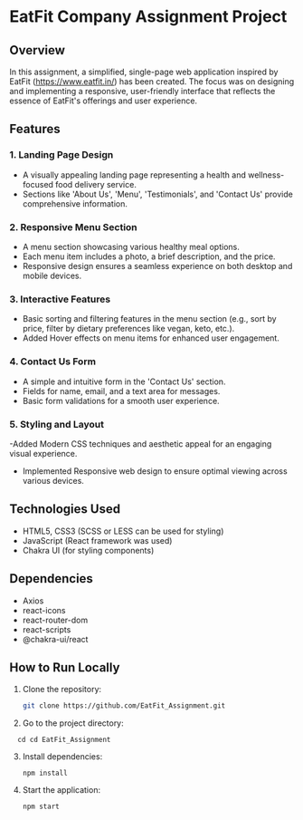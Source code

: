# EatFit Company Assignment Project

## Overview
In this assignment, a simplified, single-page web application inspired by EatFit (https://www.eatfit.in/) has been created. The focus was on designing and implementing a responsive, user-friendly interface that reflects the essence of EatFit's offerings and user experience.

## Features
### 1. Landing Page Design
- A visually appealing landing page representing a health and wellness-focused food delivery service.
- Sections like 'About Us', 'Menu', 'Testimonials', and 'Contact Us' provide comprehensive information.

### 2. Responsive Menu Section
- A menu section showcasing various healthy meal options.
- Each menu item includes a photo, a brief description, and the price.
- Responsive design ensures a seamless experience on both desktop and mobile devices.

### 3. Interactive Features
- Basic sorting and filtering features in the menu section (e.g., sort by price, filter by dietary preferences like vegan, keto, etc.).
- Added Hover effects on menu items for enhanced user engagement.

### 4. Contact Us Form
- A simple and intuitive form in the 'Contact Us' section.
- Fields for name, email, and a text area for messages.
- Basic form validations for a smooth user experience.
  
### 5. Styling and Layout
-Added Modern CSS techniques and aesthetic appeal for an engaging visual experience.
- Implemented Responsive web design to ensure optimal viewing across various devices.

## Technologies Used
- HTML5, CSS3 (SCSS or LESS can be used for styling)
- JavaScript (React framework was used)
- Chakra UI (for styling components)

## Dependencies
- Axios
- react-icons
- react-router-dom
- react-scripts
- @chakra-ui/react

## How to Run Locally
1. Clone the repository:
   ```bash
   git clone https://github.com/EatFit_Assignment.git
   ``` 
2.  Go to the project directory:
   ```
     cd cd EatFit_Assignment
  ```
3. Install dependencies:
      ```
     npm install
    ```
4. Start the application:
   ```
   npm start
  ```
